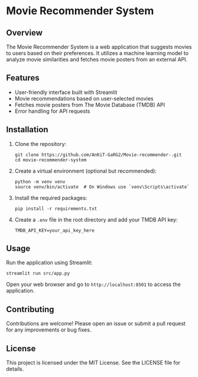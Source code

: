 # Movie Recommender System

## Overview
The Movie Recommender System is a web application that suggests movies to users based on their preferences. It utilizes a machine learning model to analyze movie similarities and fetches movie posters from an external API.

## Features
- User-friendly interface built with Streamlit
- Movie recommendations based on user-selected movies
- Fetches movie posters from The Movie Database (TMDB) API
- Error handling for API requests

## Installation

1. Clone the repository:
   ```
   git clone https://github.com/AnKiT-GaRG2/Movie-recommender-.git
   cd movie-recommender-system
   ```

2. Create a virtual environment (optional but recommended):
   ```
   python -m venv venv
   source venv/bin/activate  # On Windows use `venv\Scripts\activate`
   ```

3. Install the required packages:
   ```
   pip install -r requirements.txt
   ```

4. Create a `.env` file in the root directory and add your TMDB API key:
   ```
   TMDB_API_KEY=your_api_key_here
   ```

## Usage
Run the application using Streamlit:
```
streamlit run src/app.py
```

Open your web browser and go to `http://localhost:8501` to access the application.

## Contributing
Contributions are welcome! Please open an issue or submit a pull request for any improvements or bug fixes.

## License
This project is licensed under the MIT License. See the LICENSE file for details.
